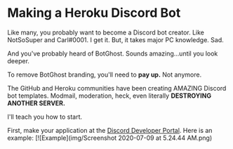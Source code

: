 # Making a Heroku Discord Bot

Like many, you probably want to become a Discord bot creator. Like NotSoSuper and Carl#0001. I get it.
But, it takes major PC knowledge. Sad.

And you've probably heard of BotGhost. Sounds amazing...until you look deeper.

To remove BotGhost branding, you'll need to **pay up.** Not anymore.

The GitHub and Heroku communities have been creating AMAZING Discord bot templates. Modmail, moderation, heck, even literally **DESTROYING ANOTHER SERVER.**

I'll teach you how to start.

First, make your application at the [Discord Developer Portal](https://discord.com/developers/applications).
Here is an example:
[![Example](img/Screenshot 2020-07-09 at 5.24.44 AM.png)


